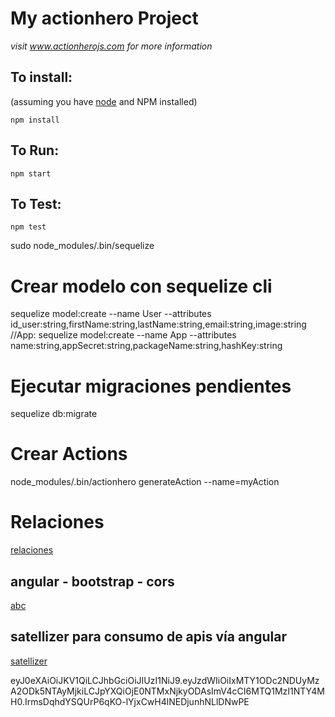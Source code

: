 # My actionhero Project

*visit www.actionherojs.com for more information*

## To install:
(assuming you have [node](http://nodejs.org/) and NPM installed)

`npm install`

## To Run:
`npm start`

## To Test:
`npm test`

sudo node_modules/.bin/sequelize 

# Crear modelo con sequelize cli

sequelize model:create --name User --attributes id_user:string,firstName:string,lastName:string,email:string,image:string
//App: 
sequelize model:create --name App --attributes name:string,appSecret:string,packageName:string,hashKey:string


# Ejecutar migraciones pendientes

sequelize db:migrate

# Crear Actions

node_modules/.bin/actionhero generateAction --name=myAction

# Relaciones

[relaciones](http://stackoverflow.com/questions/22958683/how-to-implement-many-to-many-association-in-sequelize)

## angular - bootstrap - cors

[abc](https://github.com/evantahler/actionhero-angular-bootstrap-cors-csrf)

## satellizer para consumo de apis vía angular
[satellizer](https://github.com/sahat/satellizer)


eyJ0eXAiOiJKV1QiLCJhbGciOiJIUzI1NiJ9.eyJzdWIiOiIxMTY1ODc2NDUyMzA2ODk5NTAyMjkiLCJpYXQiOjE0NTMxNjkyODAsImV4cCI6MTQ1MzI1NTY4MH0.IrmsDqhdYSQUrP6qKO-lYjxCwH4lNEDjunhNLlDNwPE